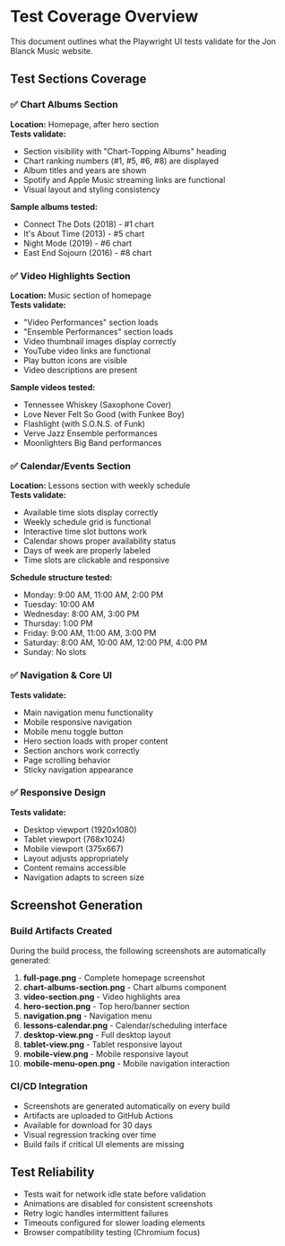 # Test Coverage Overview

This document outlines what the Playwright UI tests validate for the Jon Blanck Music website.

## Test Sections Coverage

### ✅ Chart Albums Section
**Location:** Homepage, after hero section  
**Tests validate:**
- Section visibility with "Chart-Topping Albums" heading
- Chart ranking numbers (#1, #5, #6, #8) are displayed
- Album titles and years are shown
- Spotify and Apple Music streaming links are functional
- Visual layout and styling consistency

**Sample albums tested:**
- Connect The Dots (2018) - #1 chart
- It's About Time (2013) - #5 chart
- Night Mode (2019) - #6 chart
- East End Sojourn (2016) - #8 chart

### ✅ Video Highlights Section  
**Location:** Music section of homepage  
**Tests validate:**
- "Video Performances" section loads
- "Ensemble Performances" section loads
- Video thumbnail images display correctly
- YouTube video links are functional
- Play button icons are visible
- Video descriptions are present

**Sample videos tested:**
- Tennessee Whiskey (Saxophone Cover)
- Love Never Felt So Good (with Funkee Boy)
- Flashlight (with S.O.N.S. of Funk)
- Verve Jazz Ensemble performances
- Moonlighters Big Band performances

### ✅ Calendar/Events Section
**Location:** Lessons section with weekly schedule  
**Tests validate:**
- Available time slots display correctly
- Weekly schedule grid is functional
- Interactive time slot buttons work
- Calendar shows proper availability status
- Days of week are properly labeled
- Time slots are clickable and responsive

**Schedule structure tested:**
- Monday: 9:00 AM, 11:00 AM, 2:00 PM
- Tuesday: 10:00 AM
- Wednesday: 8:00 AM, 3:00 PM
- Thursday: 1:00 PM
- Friday: 9:00 AM, 11:00 AM, 3:00 PM
- Saturday: 8:00 AM, 10:00 AM, 12:00 PM, 4:00 PM
- Sunday: No slots

### ✅ Navigation & Core UI
**Tests validate:**
- Main navigation menu functionality
- Mobile responsive navigation
- Mobile menu toggle button
- Hero section loads with proper content
- Section anchors work correctly
- Page scrolling behavior
- Sticky navigation appearance

### ✅ Responsive Design
**Tests validate:**
- Desktop viewport (1920x1080)
- Tablet viewport (768x1024)
- Mobile viewport (375x667)
- Layout adjusts appropriately
- Content remains accessible
- Navigation adapts to screen size

## Screenshot Generation

### Build Artifacts Created
During the build process, the following screenshots are automatically generated:

1. **full-page.png** - Complete homepage screenshot
2. **chart-albums-section.png** - Chart albums component
3. **video-section.png** - Video highlights area
4. **hero-section.png** - Top hero/banner section
5. **navigation.png** - Navigation menu
6. **lessons-calendar.png** - Calendar/scheduling interface
7. **desktop-view.png** - Full desktop layout
8. **tablet-view.png** - Tablet responsive layout
9. **mobile-view.png** - Mobile responsive layout
10. **mobile-menu-open.png** - Mobile navigation interaction

### CI/CD Integration
- Screenshots are generated automatically on every build
- Artifacts are uploaded to GitHub Actions
- Available for download for 30 days
- Visual regression tracking over time
- Build fails if critical UI elements are missing

## Test Reliability
- Tests wait for network idle state before validation
- Animations are disabled for consistent screenshots
- Retry logic handles intermittent failures
- Timeouts configured for slower loading elements
- Browser compatibility testing (Chromium focus)